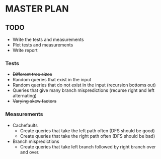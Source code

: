 # MASTER PLAN

## TODO
- Write the tests and measurements
- Plot tests and measurements
- Write report

### Tests
- ~~Different tree sizes~~
- Random queries that exist in the input
- Random queries that do not exist in the input (recursion bottoms out)
- Queries that give many branch mispredictions (recurse right and left alternating)
- ~~Varying skew factors~~

### Measurements
- Cachefaults
  - Create queries that take the left path often (DFS should be good)
  - Create queries that take the right path often (DFS should be bad)
- Branch mispredictions
  - Create queries that take left branch followed by right branch over and over.




